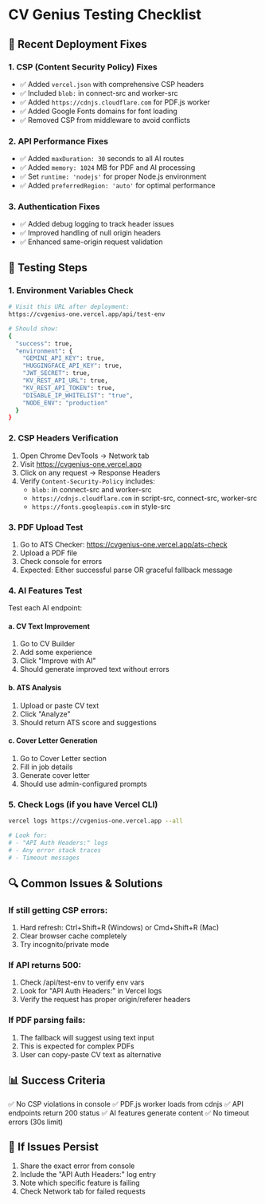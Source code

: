 # CV Genius Testing Checklist

## 🚀 Recent Deployment Fixes

### 1. CSP (Content Security Policy) Fixes
- ✅ Added `vercel.json` with comprehensive CSP headers
- ✅ Included `blob:` in connect-src and worker-src
- ✅ Added `https://cdnjs.cloudflare.com` for PDF.js worker
- ✅ Added Google Fonts domains for font loading
- ✅ Removed CSP from middleware to avoid conflicts

### 2. API Performance Fixes
- ✅ Added `maxDuration: 30` seconds to all AI routes
- ✅ Added `memory: 1024` MB for PDF and AI processing
- ✅ Set `runtime: 'nodejs'` for proper Node.js environment
- ✅ Added `preferredRegion: 'auto'` for optimal performance

### 3. Authentication Fixes
- ✅ Added debug logging to track header issues
- ✅ Improved handling of null origin headers
- ✅ Enhanced same-origin request validation

## 🧪 Testing Steps

### 1. Environment Variables Check
```bash
# Visit this URL after deployment:
https://cvgenius-one.vercel.app/api/test-env

# Should show:
{
  "success": true,
  "environment": {
    "GEMINI_API_KEY": true,
    "HUGGINGFACE_API_KEY": true,
    "JWT_SECRET": true,
    "KV_REST_API_URL": true,
    "KV_REST_API_TOKEN": true,
    "DISABLE_IP_WHITELIST": "true",
    "NODE_ENV": "production"
  }
}
```

### 2. CSP Headers Verification
1. Open Chrome DevTools → Network tab
2. Visit https://cvgenius-one.vercel.app
3. Click on any request → Response Headers
4. Verify `Content-Security-Policy` includes:
   - `blob:` in connect-src and worker-src
   - `https://cdnjs.cloudflare.com` in script-src, connect-src, worker-src
   - `https://fonts.googleapis.com` in style-src

### 3. PDF Upload Test
1. Go to ATS Checker: https://cvgenius-one.vercel.app/ats-check
2. Upload a PDF file
3. Check console for errors
4. Expected: Either successful parse OR graceful fallback message

### 4. AI Features Test
Test each AI endpoint:

#### a. CV Text Improvement
1. Go to CV Builder
2. Add some experience
3. Click "Improve with AI"
4. Should generate improved text without errors

#### b. ATS Analysis
1. Upload or paste CV text
2. Click "Analyze"
3. Should return ATS score and suggestions

#### c. Cover Letter Generation
1. Go to Cover Letter section
2. Fill in job details
3. Generate cover letter
4. Should use admin-configured prompts

### 5. Check Logs (if you have Vercel CLI)
```bash
vercel logs https://cvgenius-one.vercel.app --all

# Look for:
# - "API Auth Headers:" logs
# - Any error stack traces
# - Timeout messages
```

## 🔍 Common Issues & Solutions

### If still getting CSP errors:
1. Hard refresh: Ctrl+Shift+R (Windows) or Cmd+Shift+R (Mac)
2. Clear browser cache completely
3. Try incognito/private mode

### If API returns 500:
1. Check /api/test-env to verify env vars
2. Look for "API Auth Headers:" in Vercel logs
3. Verify the request has proper origin/referer headers

### If PDF parsing fails:
1. The fallback will suggest using text input
2. This is expected for complex PDFs
3. User can copy-paste CV text as alternative

## 📊 Success Criteria

✅ No CSP violations in console
✅ PDF.js worker loads from cdnjs
✅ API endpoints return 200 status
✅ AI features generate content
✅ No timeout errors (30s limit)

## 🚨 If Issues Persist

1. Share the exact error from console
2. Include the "API Auth Headers:" log entry
3. Note which specific feature is failing
4. Check Network tab for failed requests